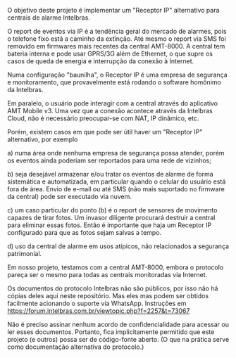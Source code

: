 O objetivo deste projeto é implementar um "Receptor IP" alternativo
para centrais de alarme Intelbras.

O report de eventos via IP é a tendência geral do mercado de alarmes,
pois o telefone fixo está a caminho da extinção. Até mesmo o report
via SMS foi removido em firmwares mais recentes da central AMT-8000.
A central tem bateria interna e pode usar GPRS/3G além de Ethernet, o
que supre os casos de queda de energia e interrupção da conexão à Internet.

Numa configuração "baunilha", o Receptor IP é uma empresa de segurança
e monitoramento, que provavelmente está rodando o software homônimo da
Intelbras.

Em paralelo, o usuário pode interagir com a central através
do aplicativo AMT Mobile v3. Uma vez que a conexão acontece através
da Intelbras Cloud, não é necessário preocupar-se com NAT, IP dinâmico, etc.

Porém, existem casos em que pode ser útil haver um "Receptor IP"
alternativo, por exemplo

a) numa área onde nenhuma empresa de segurança possa atender, porém
os eventos ainda poderiam ser reportados para uma rede de vizinhos;

b) seja desejável armazenar e/ou tratar os eventos de alarme
de forma sistemática e automatizada, em particular quando o celular do usuário
está fora de área. Envio de e-mail ou até SMS (não mais suportado no firmware
da central) pode ser executado via nuvem.

c) um caso particular do ponto (b) é o report de sensores de movimento
capazes de tirar fotos. Um invasor diligente procurará destruir
a central para eliminar essas fotos. Então é importante que haja um Receptor IP
configurado para que as fotos sejam salvas a tempo.

d) uso da central de alarme em usos atípicos, não relacionados a segurança
patrimonial.

Em nosso projeto, testamos com a
central AMT-8000, embora o protocolo pareça ser o mesmo para todas
as centrais monitoradas via Internet.

Os documentos do protocolo Intelbras não são públicos, por isso não
há cópias deles aqui neste repositório. Mas eles mas podem ser obtidos
facilmente acionando o suporte via WhatsApp. Instruções em
https://forum.intelbras.com.br/viewtopic.php?f=2257&t=73067

Não é preciso assinar nenhum acordo de confidencialidade
para acessar ou ler esses documentos. Portanto, fica implicitamente
permitido que este projeto (e outros) possa ser de código-fonte aberto.
(O que na prática serve como documentação alternativa do protocolo.)
